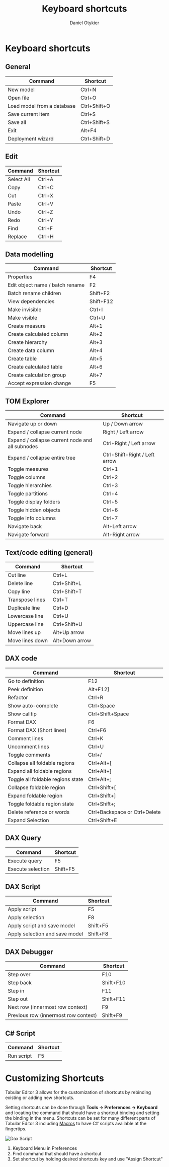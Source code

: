 ﻿---
uid: shortcuts
title: Keyboard shortcuts
author: Daniel Otykier
updated: 2021-09-08
applies_to:
  editions:
    - edition: Desktop
    - edition: Business
    - edition: Enterprise
---
# Keyboard shortcuts

## General

|Command|Shortcut|
|---|---|
|New model|Ctrl+N|
|Open file|Ctrl+O|
|Load model from a database|Ctrl+Shift+O|
|Save current item|Ctrl+S|
|Save all|Ctrl+Shift+S|
|Exit|Alt+F4|
|Deployment wizard|Ctrl+Shift+D|

## Edit

|Command|Shortcut|
|---|---|
|Select All|Ctrl+A|
|Copy|Ctrl+C|
|Cut|Ctrl+X|
|Paste|Ctrl+V|
|Undo|Ctrl+Z|
|Redo|Ctrl+Y|
|Find|Ctrl+F|
|Replace|Ctrl+H|

## Data modelling

|Command|Shortcut|
|---|---|
|Properties|F4|
|Edit object name / batch rename|F2|
|Batch rename children|Shift+F2|
|View dependencies|Shift+F12|
|Make invisible|Ctrl+I|
|Make visible|Ctrl+U|
|Create measure|Alt+1|
|Create calculated column|Alt+2|
|Create hierarchy|Alt+3|
|Create data column|Alt+4|
|Create table|Alt+5|
|Create calculated table|Alt+6|
|Create calculation group|Alt+7|
|Accept expression change|F5|

## TOM Explorer

|Command|Shortcut|
|---|---|
|Navigate up or down|Up / Down arrow|
|Expand / collapse current node|Right / Left arrow|
|Expand / collapse current node and all subnodes|Ctrl+Right / Left arrow|
|Expand / collapse entire tree|Ctrl+Shift+Right / Left arrow|
|Toggle measures|Ctrl+1|
|Toggle columns|Ctrl+2|
|Toggle hierarchies|Ctrl+3|
|Toggle partitions|Ctrl+4|
|Toggle display folders|Ctrl+5|
|Toggle hidden objects|Ctrl+6|
|Toggle info columns|Ctrl+7|
|Navigate back|Alt+Left arrow|
|Navigate forward|Alt+Right arrow|

## Text/code editing (general)

|Command|Shortcut|
|---|---|
|Cut line|Ctrl+L|
|Delete line|Ctrl+Shift+L|
|Copy line|Ctrl+Shift+T|
|Transpose lines|Ctrl+T|
|Duplicate line|Ctrl+D|
|Lowercase line|Ctrl+U|
|Uppercase line|Ctrl+Shift+U|
|Move lines up|Alt+Up arrow|
|Move lines down|Alt+Down arrow|

## DAX code

|Command|Shortcut|
|---|---|
|Go to definition|F12|
|Peek definition|Alt+F12]
|Refactor|Ctrl+R|
|Show auto-complete|Ctrl+Space|
|Show calltip|Ctrl+Shift+Space|
|Format DAX|F6|
|Format DAX (Short lines)|Ctrl+F6|
|Comment lines|Ctrl+K|
|Uncomment lines|Ctrl+U|
|Toggle comments|Ctrl+/|
|Collapse all foldable regions|Ctrl+Alt+[|
|Expand all foldable regions|Ctrl+Alt+]|
|Toggle all foldable regions state|Ctrl+Alt+;|
|Collapse foldable region|Ctrl+Shift+[|
|Expand  foldable region|Ctrl+Shift+]|
|Toggle foldable region state|Ctrl+Shift+;|
|Delete reference or words|Ctrl+Backspace or Ctrl+Delete|
|Expand Selection|Ctrl+Shift+E|

## DAX Query

|Command|Shortcut|
|---|---|
|Execute query|F5|
|Execute selection|Shift+F5|

## DAX Script

|Command|Shortcut|
|---|---|
|Apply script|F5|
|Apply selection|F8|
|Apply script and save model|Shift+F5|
|Apply selection and save model|Shift+F8|

## DAX Debugger

|Command|Shortcut|
|---|---|
|Step over|F10|
|Step back|Shift+F10|
|Step in|F11|
|Step out|Shift+F11|
|Next row (innermost row context)|F9|
|Previous row (innermost row context)|Shift+F9|

## C# Script

|Command|Shortcut|
|---|---|
|Run script|F5|

# Customizing Shortcuts

Tabular Editor 3 allows for the customization of shortcuts by rebinding existing or adding new shortcuts.

Setting shortcuts can be done through **Tools -> Preferences -> Keyboard** and locating the command that should have a shortcut binding and setting the binding in the menu. 
Shortcuts can be set for many different parts of Tabular Editor 3 including [Macros](xref:creating-macros) to have C# scripts available at the fingertips. 

![Dax Script](~/images/SetShortcuts.png)

1. Keyboard Menu in Preferences
2. Find command that should have a shortcut
3. Set shortcut by holding desired shortcuts key and use "Assign Shortcut"